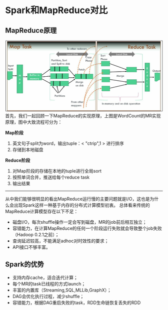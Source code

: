 # Spark和MapReduce对比

## MapReduce原理
![MapReduce原理图](/assets/mapreduce.jpg "MapReduce原理图")                    
首先，我们一起回顾一下MapReduce的实现原理，上图是WordCount的MR实现原理，图中大致流程可分为：

**Map阶段**
1. 英文句子split为word，输出tuple：&lt; "ctrip",1 &gt; 进行排序
2. 存储到本地磁盘

**Reduce阶段**
1. 对Map阶段的存储在本地的tuple进行全局sort
2. 按照单词合并，推送给每个reduce task
3. 输出结果
***
从中我们能够很明显的看出MapReduce运行慢的主要问题就是I/O，这也是为什么会出现Spark这样一种基于内存的分布式计算模型初衷。
总体看来传统的MapReduce计算模型存在以下不足：
* 磁盘I/O，每次shuffle操作一定会写到磁盘，MR的job前后相互独立；
* 容错能力，在计算MapReduce的任何一个阶段运行失败就会导致整个job失败（Hadoop 0.2.1之前）；
* 查询延迟较高，不能满足adhoc对时效性的要求；
* API接口不够丰富。

## Spark的优势
* 支持内存cache，适合迭代计算；
* 每个MR的task已线程的方式launch；
* 丰富的内置库（Streaming,SQL,MLLib,GraphX）；
* DAG会优化执行过程，减少shuffle；
* 容错能力，根据DAG重启失败的task，RDD生命链恢复丢失的RDD